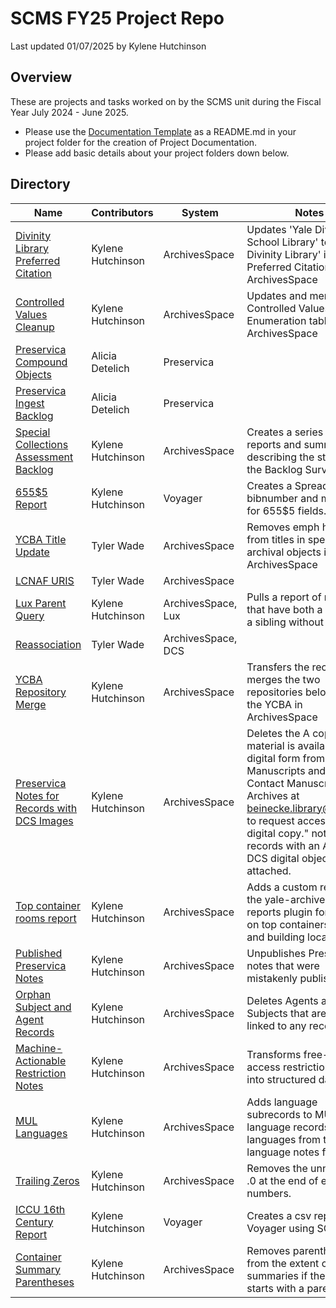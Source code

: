 # SCMS FY25 Project Repo
Last updated 01/07/2025 by Kylene Hutchinson

## Overview
These are projects and tasks worked on by the SCMS unit during the Fiscal Year July 2024 - June 2025.  
- Please use the [Documentation Template](Doc_Template.md) as a README.md in your project folder for the creation of Project Documentation.
- Please add basic details about your project folders down below.

## Directory
| Name | Contributors | System | Notes |
| ---- | ------------ | ------ | ---- |
| [Divinity Library Preferred Citation](/divinity_library_prefercite) | Kylene Hutchinson | ArchivesSpace | Updates 'Yale Divinity School Library' to 'Yale Divinity Library' in the Preferred Citation Field in ArchivesSpace |
| [Controlled Values Cleanup](/controlled_value_cleanup) | Kylene Hutchinson | ArchivesSpace | Updates and merges the Controlled Values in the Enumeration tables in ArchivesSpace |
| [Preservica Compound Objects](/preservica_compound_objects) | Alicia Detelich | Preservica | |
| [Preservica Ingest Backlog](/preservica_ingest_backlog) | Alicia Detelich | Preservica | |
| [Special Collections Assessment Backlog](/sc_assessment_backlog) | Kylene Hutchinson | ArchivesSpace | Creates a series of reports and summaries describing the status of the Backlog Survey 2023. |
| [655$5 Report](/report_655_5) | Kylene Hutchinson | Voyager | Creates a Spreadsheet of bibnumber and mfhd ids for 655$5 fields. |
| [YCBA Title Update](/ycba_title_update) | Tyler Wade | ArchivesSpace | Removes emph html tags from titles in specific archival objects in ArchivesSpace |
| [LCNAF URIS](/lcnaf_uris) | Tyler Wade | ArchivesSpace | |
| [Lux Parent Query](/lux_parent_query) | Kylene Hutchinson | ArchivesSpace, Lux | Pulls a report of records that have both a child and a sibling without a child |
| [Reassociation](/reassociation) | Tyler Wade | ArchivesSpace, DCS | |
| [YCBA Repository Merge](/ycba_repo_merge) | Kylene Hutchinson | ArchivesSpace | Transfers the records and merges the two repositories belonging to the YCBA in ArchivesSpace |
| [Preservica Notes for Records with DCS Images](/dcs_preservica_notes) | Kylene Hutchinson | ArchivesSpace | Deletes the A copy of this material is available in digital form from Manuscripts and Archives. Contact Manuscripts and Archives at [beinecke.library@yale.edu](mailto:beinecke.library@yale.edu) to request access to the digital copy." note from records with an Aviary or DCS digital object attached. |
| [Top container rooms report](/top_container_rooms_report) | Kylene Hutchinson | ArchivesSpace | Adds a custom report to the yale-archivesspace-reports plugin for reports on top containers by room and building location. |
| [Published Preservica Notes](/published_preservica_notes) | Kylene Hutchinson | ArchivesSpace | Unpublishes Preservica notes that were mistakenly published. |
| [Orphan Subject and Agent Records](/orphan_agents_and_subjects) | Kylene Hutchinson | ArchivesSpace | Deletes Agents and Subjects that are not linked to any records. |
| [Machine-Actionable Restriction Notes](/machineactionable_restriction_notes) | Kylene Hutchinson | ArchivesSpace | Transforms free-text in access restriction notes into structured data dates. |
| [MUL Languages](/mul_languages) | Kylene Hutchinson | ArchivesSpace | Adds language subrecords to MUL language records with languages from the language notes field |
| [Trailing Zeros](/trailing_zeros) | Kylene Hutchinson | ArchivesSpace | Removes the unnecessary .0 at the end of extent numbers. |
| [ICCU 16th Century Report](/iccu_16thcentury/report) | Kylene Hutchinson | Voyager | Creates a csv report from Voyager using SQL |
| [Container Summary Parentheses](/container_summary/parentheses) | Kylene Hutchinson | ArchivesSpace | Removes parentheses from the extent container summaries if the summary starts with a parenthesis. |
